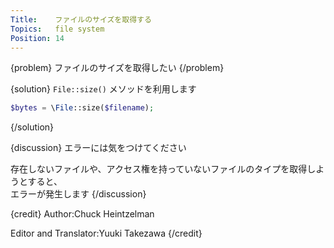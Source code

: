 ```yaml
---
Title:    ファイルのサイズを取得する
Topics:   file system
Position: 14
---
```


{problem}
ファイルのサイズを取得したい
{/problem}

{solution}
`File::size()` メソッドを利用します

```php
$bytes = \File::size($filename);
```
{/solution}

{discussion}
エラーには気をつけてください

存在しないファイルや、アクセス権を持っていないファイルのタイプを取得しようとすると、  
エラーが発生します
{/discussion}

{credit}
Author:Chuck Heintzelman

Editor and Translator:Yuuki Takezawa
{/credit}
